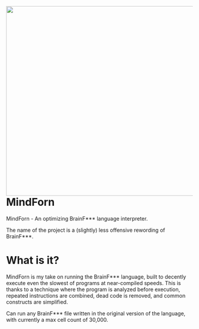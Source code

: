 <img align="left" src="https://github.com/jakes1403/MindForn/blob/main/res/mflogo.png?raw=true" width="512" height="512"/>

# MindForn
MindForn - An optimizing BrainF*** language interpreter.

The name of the project is a (slightly) less offensive rewording of BrainF***.

# What is it?
MindForn is my take on running the BrainF*** language, built to decently execute even the slowest of programs at near-compiled speeds.
This is thanks to a technique where the program is analyzed before execution, repeated instructions are combined, dead code is removed, and common constructs are simplified.

Can run any BrainF*** file written in the original version of the language, with currently a max cell count of 30,000.

